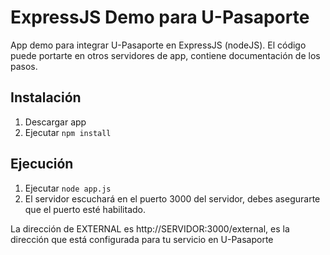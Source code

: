 # ExpressJS Demo para U-Pasaporte

App demo para integrar U-Pasaporte en ExpressJS (nodeJS).
El código puede portarte en otros servidores de app, contiene documentación de los pasos.

## Instalación

1. Descargar app
2. Ejecutar ```npm install```

## Ejecución

1. Ejecutar ```node app.js```
2. El servidor escuchará en el puerto 3000 del servidor, debes asegurarte que el puerto esté habilitado.

La dirección de EXTERNAL es http://SERVIDOR:3000/external, es la dirección que está configurada para tu servicio en U-Pasaporte

